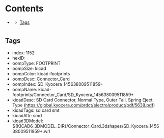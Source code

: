 



Contents
========

* [](#)
	* [Tags](#tags)

# 

## Tags

- index: 1152
- hexID: 
- oompType: FOOTPRINT
- oompSize: kicad
- oompColor: kicad-footprints
- oompDesc: Connector_Card
- oompIndex: SD_Kyocera_145638009511859+
- oompName: kicad-footprints/Connector_Card/SD_Kyocera_145638009511859+
- kicadDesc: SD Card Connector, Normal Type, Outer Tail, Spring Eject Type (https://global.kyocera.com/prdct/electro/product/pdf/5638.pdf)
- kicadTags: sd card smt
- kicadAttr: smd
- kicad3DModel: ${KICAD6_3DMODEL_DIR}/Connector_Card.3dshapes/SD_Kyocera_145638009511859+.wrl
